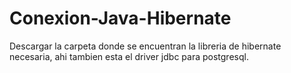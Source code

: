 # Conexion-Java-Hibernate

Descargar la carpeta donde se encuentran la libreria de hibernate necesaria, 
ahi tambien esta el driver jdbc para postgresql.
